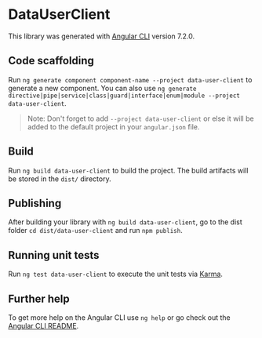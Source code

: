 # DataUserClient

This library was generated with [Angular CLI](https://github.com/angular/angular-cli) version 7.2.0.

## Code scaffolding

Run `ng generate component component-name --project data-user-client` to generate a new component. You can also use `ng generate directive|pipe|service|class|guard|interface|enum|module --project data-user-client`.

> Note: Don't forget to add `--project data-user-client` or else it will be added to the default project in your `angular.json` file.

## Build

Run `ng build data-user-client` to build the project. The build artifacts will be stored in the `dist/` directory.

## Publishing

After building your library with `ng build data-user-client`, go to the dist folder `cd dist/data-user-client` and run `npm publish`.

## Running unit tests

Run `ng test data-user-client` to execute the unit tests via [Karma](https://karma-runner.github.io).

## Further help

To get more help on the Angular CLI use `ng help` or go check out the [Angular CLI README](https://github.com/angular/angular-cli/blob/master/README.md).
